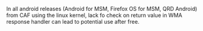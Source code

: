 In all android releases (Android for MSM, Firefox OS for MSM, QRD Android) from CAF using the linux kernel, lack fo check on return value in WMA response handler can lead to potential use after free.